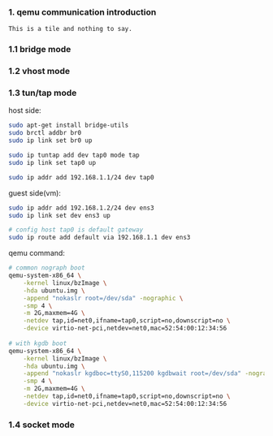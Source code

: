 ### 1. qemu communication introduction

    This is a tile and nothing to say.

### 1.1 bridge mode

### 1.2 vhost mode

### 1.3 tun/tap mode

host side:
```bash
sudo apt-get install bridge-utils
sudo brctl addbr br0
sudo ip link set br0 up

sudo ip tuntap add dev tap0 mode tap
sudo ip link set tap0 up

sudo ip addr add 192.168.1.1/24 dev tap0
```

guest side(vm):
```bash
sudo ip addr add 192.168.1.2/24 dev ens3
sudo ip link set dev ens3 up

# config host tap0 is default gateway
sudo ip route add default via 192.168.1.1 dev ens3
```

qemu command:
```bash
# common nograph boot
qemu-system-x86_64 \
    -kernel linux/bzImage \
    -hda ubuntu.img \
    -append "nokaslr root=/dev/sda" -nographic \
    -smp 4 \
    -m 2G,maxmem=4G \
    -netdev tap,id=net0,ifname=tap0,script=no,downscript=no \
    -device virtio-net-pci,netdev=net0,mac=52:54:00:12:34:56
    
# with kgdb boot    
qemu-system-x86_64 \
    -kernel linux/bzImage \
    -hda ubuntu.img \
    -append "nokaslr kgdboc=ttyS0,115200 kgdbwait root=/dev/sda" -nographic \
    -smp 4 \
    -m 2G,maxmem=4G \
    -netdev tap,id=net0,ifname=tap0,script=no,downscript=no \
    -device virtio-net-pci,netdev=net0,mac=52:54:00:12:34:56    
```    

### 1.4 socket mode
